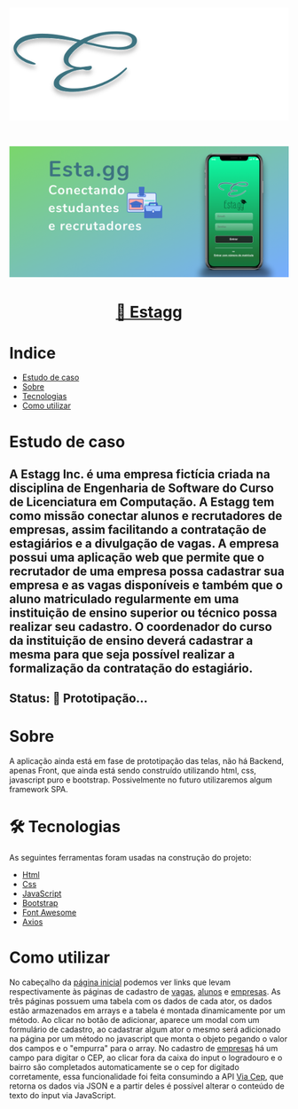 <h1 align="center">
  <img alt="Estagg logo" title="#Estagg-logo" src="Frontend/img/estagg-horizontal-branca.svg" />
</h1>
<h1 align="center">
  <img alt="Estagg" title="#Estagg" src="assets/banner.png" />
</h1>
<h1 align="center">
    <a href="http://estagg.mypressonline.com">🔗 Estagg</a>
</h1>



# Indice

<!--ts-->
   * [Estudo de caso](#estudo-de-caso)
   * [Sobre](#sobre)
   * [Tecnologias](#-tecnologias)
   * [Como utilizar](#como-utilizar)
<!--te-->

# Estudo de caso
## A Estagg Inc. é uma empresa fictícia criada na disciplina de Engenharia de Software do Curso de Licenciatura em Computação. A Estagg tem como missão conectar alunos e recrutadores de empresas, assim facilitando a contratação de estagiários e a divulgação de vagas. A empresa possui uma aplicação web que permite que o recrutador de uma empresa possa cadastrar sua empresa e as vagas disponíveis e também que o aluno matriculado regularmente em uma instituição de ensino superior ou técnico possa realizar seu cadastro. O coordenador do curso da instituição de ensino deverá cadastrar a mesma para que seja possível realizar a formalização da contratação do estagiário.

##	Status: 🚀 Prototipação...

# Sobre
A aplicação ainda está em fase de prototipação das telas, não há Backend, apenas Front, que ainda está sendo construído utilizando html, css, javascript puro e bootstrap. Possivelmente no futuro utilizaremos algum framework SPA.

# 🛠 Tecnologias

As seguintes ferramentas foram usadas na construção do projeto:

- [Html](https://developer.mozilla.org/pt-BR/docs/Web/HTML)
- [Css](https://developer.mozilla.org/pt-BR/docs/Web/CSS)
- [JavaScript](https://developer.mozilla.org/pt-BR/docs/Web/JavaScript)
- [Bootstrap](https://getbootstrap.com)
- [Font Awesome](https://fontawesome.com)
- [Axios](https://axios-http.com/ptbr/docs/intro)

# Como utilizar
No cabeçalho da [página inicial](http://estagg.mypressonline.com/index.html) podemos ver links que levam respectivamente às páginas de cadastro de [vagas](http://estagg.mypressonline.com/index.html), [alunos](http://estagg.mypressonline.com/Frontend/alunos.html) e [empresas](http://estagg.mypressonline.com/Frontend/empresas.html). As três páginas possuem uma tabela com os dados de cada ator, os dados estão armazenados em arrays e a tabela é montada dinamicamente por um método. Ao clicar no botão de adicionar, aparece um modal com um formulário de cadastro, ao cadastrar algum ator o mesmo será adicionado na página por um método no javascript que monta o objeto pegando o valor dos campos e o "empurra" para o array. No cadastro de [empresas](http://estagg.mypressonline.com/Frontend/empresas.html) há um campo para digitar o CEP, ao clicar fora da caixa do input o logradouro e o bairro são completados automaticamente se o cep for digitado corretamente, essa funcionalidade foi feita consumindo a API [Via Cep](https://viacep.com.br), que retorna os dados via JSON e a partir deles é possível alterar o conteúdo de texto do input via JavaScript.
